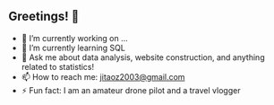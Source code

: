 ## Greetings! 👋

- 🔭 I’m currently working on ...
- 🌱 I’m currently learning SQL
- 💬 Ask me about data analysis, website construction, and anything related to statistics!
- 📫 How to reach me: jitaoz2003@gmail.com
- ⚡ Fun fact: I am an amateur drone pilot and a travel vlogger

